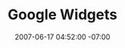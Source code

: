 ---
title: Google Widgets
date: 2007-06-17 04:52:00 -07:00
meta:
- year: 2007
  company: Google
  project: Desktop Widgets
  role: UX/Visual Design
images:
- path: "/uploads/2007-Google-Widgets-By-Kai-Gradert.jpg"
  title: Google Widgets
---